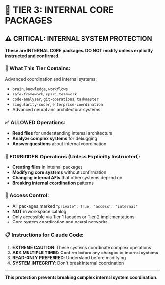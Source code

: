 # 🔐 TIER 3: INTERNAL CORE PACKAGES

## ⚠️ CRITICAL: INTERNAL SYSTEM PROTECTION

**These are INTERNAL CORE packages. DO NOT modify unless explicitly instructed and confirmed.**

### 🎯 What This Tier Contains:
Advanced coordination and internal systems:
- `brain`, `knowledge`, `workflows`
- `safe-framework`, `sparc`, `teamwork`
- `code-analyzer`, `git-operations`, `taskmaster`
- `singularity-coder`, `enterprise-coordination`
- Advanced neural and architectural systems

### ✅ ALLOWED Operations:
- **Read files** for understanding internal architecture
- **Analyze complex systems** for debugging
- **Answer questions** about internal coordination

### 🚫 FORBIDDEN Operations (Unless Explicitly Instructed):
- **Creating files** in internal packages
- **Modifying core systems** without confirmation
- **Changing internal APIs** that other systems depend on
- **Breaking internal coordination** patterns

### 🔐 Access Control:
- All packages marked `"private": true, "access": "internal"`
- **NOT** in workspace catalog
- Only accessible via Tier 1 facades or Tier 2 implementations
- Core system coordination and neural networks

### 📋 Instructions for Claude Code:
1. **EXTREME CAUTION**: These systems coordinate complex operations
2. **ASK MULTIPLE TIMES**: Confirm before any changes to internal systems
3. **READ-ONLY PREFERRED**: Understand before modifying
4. **SYSTEM INTEGRITY**: Don't break internal coordination

---
**This protection prevents breaking complex internal system coordination.**